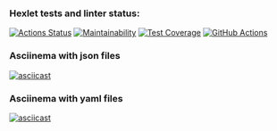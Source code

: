 ### Hexlet tests and linter status:
[![Actions Status](https://github.com/Julia-Tisa/frontend-project-lvl2/workflows/hexlet-check/badge.svg)](https://github.com/Julia-Tisa/frontend-project-lvl2/actions)
[![Maintainability](https://api.codeclimate.com/v1/badges/d415a8fd09d27c0fd771/maintainability)](https://codeclimate.com/github/Julia-Tisa/frontend-project-lvl2/maintainability)
[![Test Coverage](https://api.codeclimate.com/v1/badges/d415a8fd09d27c0fd771/test_coverage)](https://codeclimate.com/github/Julia-Tisa/frontend-project-lvl2/test_coverage)
[![GitHub Actions](https://github.com/Julia-Tisa/frontend-project-lvl2/actions/workflows/github-actions-demo.yml/badge.svg?branch=main)](https://github.com/Julia-Tisa/frontend-project-lvl2/actions/workflows/github-actions-demo.yml)
### Asciinema with json files
[![asciicast](https://asciinema.org/a/vSbmoPvMxk3M3DPnsSpRQQZfj.svg)](https://asciinema.org/a/vSbmoPvMxk3M3DPnsSpRQQZfj)
### Asciinema with yaml files
[![asciicast](https://asciinema.org/a/te3A76vw7r2SLvA6IAA18jFio.svg)](https://asciinema.org/a/te3A76vw7r2SLvA6IAA18jFio)
